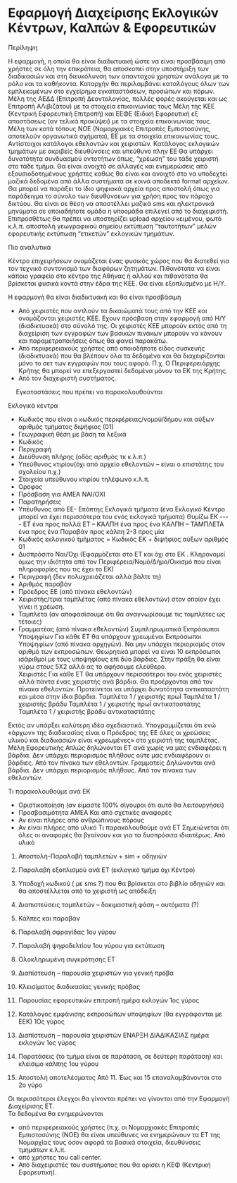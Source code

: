 # Εφαρμογή Διαχείρισης Εκλογικών Κέντρων, Καλπών & Εφορευτικών 


Περίληψη

Η εφαρμογή, η οποία θα είναι διαδικτυακή ώστε να είναι προσβάσιμη από χρήστες σε όλη την επικράτεια,  θα αποσκοπεί στην υποστήριξη των διαδικασιών και στη διευκόλυνση των απανταχού χρηστών ανάλογα με το ρόλο και τα καθήκοντα. Καταρχήν θα περιλαμβάνει καταλόγους όλων των εμπλεκομένων στο εγχείρημα εγκαταστάσεων, προσώπων και πόρων. Μέλη της ΑΕΔΔ (Επιτροπή Δεοντολογίας, πολλές φορές ακούγεται και ως Επιτροπή ΑΛιβιζάτου) με τα στοιχεία επικοινωνίας τους Μέλη της ΚΕΕ (Κεντρική Εφορευτική Επιτροπή) και ΕΕΦΕ (Ειδική Εφορευτική εξ αποστάσεως (αν τελικά προκύψει) με τα στοιχεία επικοινωνίας τους. Μέλη των κατά τόπους ΝΟΕ (Νομαρχιακές Επιτροπές Εμπιστοσύνης, αποτελούν οργανωτικά σχήματα), ΕΕ με τα στοιχεία επικοινωνίας τους.  Αντίστοιχοι κατάλογοι εθελοντών και χειριστών. Κατάλογος εκλογικών τμημάτων με ακριβείς διευθύνσεις και υπεύθυνο πλην ΕΕ
Θα υπάρχει δυνατότητα συνδυασμού οντοτήτων όπως, “χρέωση” του τάδε χειριστή στο τάδε τμήμα.
Θα είναι ανοιχτό σε αλλαγές και ενημερώσεις από εξουσιοδοτημένους χρήστες καθώς θα είναι και ανοιχτό στο να υποδεχτεί μαζικά δεδομένα από άλλα συστήματα σε κοινά αποδεκτό format αρχείων.
Θα μπορεί να παράξει το ίδιο ψηφιακά αρχεία προς αποστολή όπως για παράδειγμα το σύνολο των διευθύνσεων για χρήση προς τον πάροχο δικτύου.
Θα είναι σε θέση να αποστέλλει μαζικά sms και ηλεκτρονικά μηνύματα σε οποιαδήποτε ομάδα η υποομάδα επιλεγεί από το διαχειριστή. Επιπροσθέτως θα πρέπει να υποστηρίζει upload αρχείου κειμένου, φωτό κ.λ.π. αποστολή γεωγραφικού σημείου εκτύπωση “ταυτοτήτων” μελών εφορευτικής εκτύπωση “ετικετών” εκλογικών τμημάτων.

Πιο αναλυτικά

Κέντρο επιχειρήσεων ονομάζεται ένας φυσικός χώρος που θα διατεθεί για τον τεχνικό συντονισμό των διαφόρων ζητημάτων. Πιθανότατα να είναι κάποιο γραφείο στο κέντρο της Αθήνας ή αλλού και πιθανότατα θα βρίσκεται φυσικά κοντά στην έδρα της ΚΕΕ. Θα είναι εξοπλισμένο με Η/Υ.

Η εφαρμογή θα είναι διαδικτυακή και θα είναι προσβάσιμη
-	Από χειριστές  που αντλούν τα δικαιώματά τους από την ΚΕΕ και ονομάζονται χειριστές ΚΕΕ. Εχουν πρόσβαση στην εφαρμογή από Η/Υ (διαδικτυακά) στο σύνολό της. Οι χειριστές ΚΕΕ μπορούν εκτός από τη διαχείριση των εγγραφών των βασικών πινάκων μπορούν να κάνουν και παραμετροποιήσεις όπως θα φανεί παρακάτω.
-	Από περιφερειακούς χρήστες  από οποιοδήποτε είδος συσκευής (διαδικτυακά) που θα βλέπουν όλα τα δεδομένα και θα διαχειρίζονται μόνο το σετ των εγγραφών που τους αφορά. Π.χ. Ο Περιφερειάρχης Κρήτης θα μπορεί να επεξεργαστεί δεδομένα  μόνον τα ΕΚ της Κρήτης.
-	Από τον διαχειριστή συστήματος.


 
Εγκαταστάσεις που πρέπει να παρακολουθούνται

Εκλογικά κέντρα 
-	Κωδικός που είναι ο κωδικός περιφέρειας/νομού/δήμου και αύξων αριθμός τμήματος διψήφιος (01)
-	Γεωγραφική θέση με βάση τα λεξικά
-	Κωδικός
-	Περιγραφή 
-	Διεύθυνση πλήρης (οδός αριθμός τκ κ.λ.π.)
-	Υπεύθυνος κτιρίου(όχι από αρχείο εθελοντών – είναι ο επιστάτης του σχολείου π.χ.)
-	Στοιχεία υπεύθυνου κτιρίου τηλέφωνο κ.λ.π.
-	Οροφος 
-	Πρόσβαση για ΑΜΕΑ ΝΑΙ/ΟΧΙ
-	Παρατηρήσεις 
-	Υπέυθυνος από ΕΕ- Επόπτης
Εκλογικά τμήματα (ένα Εκλογικό Κέντρο μπορεί να έχει περισσότερα του ενός εκλογικά τμήματα)
Θυμίζω 
ΕΚ ---- ΕΤ ένα προς πολλά
ΕΤ – ΚΆΛΠΗ ένα προς ένα
ΚΑΛΠΗ – ΤΑΜΠΛΕΤΑ ένα προς ένα 
Παραβάν προς κάλπη 2-3 προς μία
-	Κωδικός εκλογικού τμήματος = Κωδικός ΕΚ + διψήφιος αύξων αριθμός 01 
-	Δυσπρόσιτο Ναι/Όχι (Εφαρμόζεται στο ΕΤ και όχι στο ΕΚ . Κληρονομεί όμως την ιδιότητα από τον Περιφέρεια/Νομό/Δήμο/Οικισμό που είναι πληροφορίες που τις έχει το ΕΚ)
-	Περιγραφή (δεν πολυχρειάζεται αλλά βάλτε τη)
-	Αριθμός παραβάν
-	Πρόεδρος ΕΕ (από πίνακα εθελοντών)
-	Χειριστής/τρια ταμπλέτας (από πίνακα εθελοντών) στον οποίον έχει γίνει η χρέωση. 
-	Ταμπλέτα (αν αποφασίσουμε ότι θα αναγνωρίσουμε τις ταμπλέτες ως τέτοιες)
-	Γραμματέας (από πίνακα εθελοντών)
Συμπληρωματικά
Εκπρόσωποι Υποψηφίων
Για κάθε ΕΤ θα υπάρχουν χρεωμένοι Εκπρόσωποι Υποψηφίων (από πίνακα αρχηγών).  Να μην υπάρχει περιορισμός στον αριθμό των εκπροσώπων. Θεωρητικά μπορεί να είναι 10 εκπρόσωποι ισάριθμοί με τους υποψηφίους επί δύο βάρδιες. Στην πράξη θα είναι γύρω στους 5Χ2 αλλά ας το αφήσουμε ελεύθερο.  
Χειριστές
Για κάθε ΕΤ θα υπάρχουν περισσότεροι του ενός χειριστές αλλά πάντα ένας χειριστής ανά βάρδια.  Θα προέρχονται από τον πίνακα εθελοντών. Προτείνεται να υπάρχει δυνατότητα αντικαταστάτη και μέσα στην ίδια βάρδια. 
Ταμπλέτα 1 / χειριστής πρωΪ
Ταμπλέτα 1 / χειριστής βράδυ
Ταμπλέτα 1 / χειριστής πρωΪ αντικαταστάτης
Ταμπλέτα 1 / χειριστής βράδυ αντικαταστάτης 

Εκτός αν υπάρξει καλύτερη ιδέα σχεδιαστικά.
Υπογραμμίζεται ότι ενώ «άρχων» της διαδικασίας είναι ο Πρόεδρος της ΕΕ όλες οι χρεώσεις υλικού και διαδικασιών είναι «χρεωμένες» στο χειριστή της ταμπλέτας.
Μέλη Εφορευτικής 
Απλώς δηλώνονται ΕΤ ανά χωρίς να μας ενδιαφέρει η βάρδια.  Δεν υπάρχει περιορισμός πλήθους ούτε μας ενδιαφέρουν οι βάρδιες. Από τον πίνακα των εθελοντών.
Γραμματείς
Δηλώνονται ανά βάρδια.  Δεν υπάρχει περιορισμός πλήθους.  Από τον πίνακα των εθελοντών.

Τι παρακολουθούμε ανά ΕΚ 
-	Οριστικοποίηση (αν είμαστε 100% σίγουροι ότι αυτό θα λειτουργήσει)
-	Προσβασιμότητα ΑΜΕΑ
Και από σχετικές αναφορές
-	Αν είναι πλήρες από ανθρώπινους πόρους
-	Αν είναι πλήρες από υλικό 
Τι παρακολουθούμε ανά ΕΤ
Σημειώνεται ότι όλες οι αναφορές θα βγαίνουν και για τα δυσπρόσιτα ιδιαιτέρως.
Από υλικό 
1.	Αποστολή-Παραλαβή  ταμπλετών + sim + οδηγιών 
2.	Παραλαβή εξοπλισμού ανά ΕΤ (εκλογικό τμήμα όχι Κέντρο)
3.	Υποδοχή κωδικού ( με sms ?)  που θα βρίσκεται στο βιβλίο οδηγιών και θα αποστέλλεται από το χειριστή ως απόδειξη
4.	Διαπιστεύσεις ταμπλετών – δοκιμαστική φάση – αυτόματα (?)
5.	Κάλπες και παραβάν
6.	Παραλαβή σφραγίδας 1ου γύρου
7.	Παραλαβή ψηφοδελτίου 1ου γύρου για εκτύπωση 
8.	Ολοκληρωμένη συγκρότησης ΕΤ
9.	 Διαπίστευση – παρουσία χειριστών για γενική πρόβα
10.	Κλεισίματος διαδικασίας γενικής πρόβας

11.	Παρουσίας εφορευτικών επιτροπή ημέρα εκλογών 1ος γύρος
12.	Κατάλογος εμφάνισης εκπροσώπων υποψηφίων (θα εγγράφονται με ΕΕΚ) 1Ος γύρος
13.	Διαπίστευση – παρουσία χειριστών ΕΝΑΡΞΗ ΔΙΑΔΙΚΑΣΙΑΣ ημέρα εκλογών 1ος γύρος
14.	Παρατάσεις (το τμήμα είναι σε παράταση, σε δεύτερη παράταση) και κλείσιμο κάλπης 1ου γύρου 
15.	Αποστολή αποτελέσματος 
Από 11. Έως και 15 επαναλαμβάνονται στο 2ο γύρο

Οι περισσότεροι έλεγχοι θα γίνονται πρέπει να γίνονται από την Εφαρμογή Διαχείρισης ΕΤ.  
Τα δεδομένα  θα ενημερώνονται 
-	από περιφερειακούς χρήστες (π.χ. οι Νομαρχιακές Επιτροπές Εμπιστοσύνης (ΝΟΕ) θα είναι υπεύθυνες να ενημερώνουν τα ΕΤ της Νομαρχίας τους όσον αφορά τα βασικά στοιχεία, διευθύνσεις τμημάτων κ.λ.π.
-	από χρήστες του call center.
-	Από διαχειριστές του συστήματος που θα ορίσει η ΚΕΦ (Κεντρική Εφορευτική).


